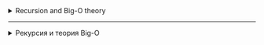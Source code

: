 <details>
<summary>Recursion and Big-O theory</summary>
<details>
<summary>Recursion</summary>

## Recursion

## Introduction to Recursion

Recursion in programming is when a function calls itself to solve a subtask. Recursion is often used
to solve problems that can be broken down into smaller, similar tasks.

### Definition of recursion

A recursive function is a function that calls itself with a new set of parameters to solve a problem.

### Examples of recursive functions

- Factorial of the number: \(n! = n\cdot (n-1)! \)
- Fast exponentiation: \(a^n = a\cdot a^{(n-1)} \)
- Calculation of Fibonacci numbers: \(F(n) = F(n-1) + F(n-2) \)

### The main components of a recursive function

1. **Base case**: the condition under which the recursion stops. Without a base case, the function will call itself
   infinitely.
2. **Recursive case**: calling a function itself with a new set of parameters.

### The importance of preventing infinite recursion

Infinite recursion can lead to stack overflow and program crash. To avoid this, it is important
always have a base case and make sure that every recursive call brings us closer to it.

## Examples of recursive tasks

Recursion can be used to solve a variety of programming problems. Let's look at some
classic examples.

### Factorial of a number

The factorial of the number `n`, denoted as `n!`, is the product of all positive integers from `1` to `n`.

```java
    int factorial(int n){
        if(n<=1){
        return 1; // base case
        }
        return n*factorial(n-1); // recursive case
        }
```

The `factorial` function calls itself with the parameter reduced by one until it reaches the base case.

### Fibonacci Numbers

Fibonacci numbers are a sequence of numbers in which each number is the sum of the previous two.

```java
int fibonacci(int n){
        if(n<=1){
        return n; // base cases
        }
        return fibonacci(n-1)+fibonacci(n-2); // recursive case
        }
```

The `fibonacci` function calls itself twice with the parameters `n - 1` and `n - 2` until it reaches the base cases.

### Depth-first search in a graph or tree

Recursion is also often used to traverse data structures such as graphs and trees.

<details style="margin-left: 20px;">
<summary>Code example:</summary>

```java
package algorithms.lesson10trees;


import java.util.*;

// example of a binary tree with recursive traversal in depth
public class BinaryTree {
    public static void main(String[] params) {
        Tree root =
                new Tree(20,
                        new Tree(7,
                                new Tree(4, null, new Tree(6)), new Tree(9)),
                        new Tree(35,
                                new Tree(31, new Tree(28), null),
                                new Tree(40, new Tree(38), new Tree(52))));

        System.out.println("Sum of the tree: " + Tree.sumWide(root));
        //System.out.println(root.sumRecursive(root));

        Set<Integer> treeSet = new TreeSet<>();
        Map<Integer, Integer> treeMap = new TreeMap<>();
    }

    static class Tree {
        int value;
        Tree left;
        Tree right;

        public Tree(int value, Tree left, Tree right) {
            this.value = value;
            this.left = left;
            this.right = right;
        }

        public Tree(int value) {
            this.value = value;
        }

        // example of a binary tree with recursive traversal in depth
        public int sumRecursive(Tree root) {
            int summ = root.value;

            System.out.println(root.value);

            if (root.left != null) {
                summ += sumRecursive(root.left);
            }

            if (root.right != null) {
                summ += sumRecursive(root.right);
            }
            return summ;
        }

        // example of a binary tree with iterative traversal in depth
        public static int sumDeep(Tree root) {
            Stack<Tree> stack = new Stack<>();
            stack.push(root);

            int summ = 0;

            while (!stack.isEmpty()) {
                Tree node = stack.pop();

                System.out.println(node.value);

                summ = summ + node.value;

                if (node.right != null) {
                    stack.push(node.right);
                }

                if (node.left != null) {
                    stack.push(node.left);
                }
            }
            return summ;
        }

        // example of a binary tree with iterative breadth traversal
        public static int sumWide(Tree root) {
            Queue<Tree> queue = new LinkedList<>();
            queue.add(root);

            int summ = 0;

            while (!queue.isEmpty()) {
                Tree node = queue.remove();

                System.out.println(node.value);

                summ = summ + node.value;

                if (node.left != null) {
                    queue.add(node.left);
                }

                if (node.right != null) {
                    queue.add(node.right);
                }
            }
            return summ;
        }
    }
}
```

</details>

## Advantages and disadvantages of recursion

Recursion is a powerful tool in programming, but like any tool, it has its advantages and disadvantages.

### Advantages of recursion

1. **Clarity and Purity of Code**: Recursive solutions are often more straightforward and easier to understand,
   especially
   when the task is naturally divided into subtasks.
2. **Simplification of Complex Tasks**: Some tasks are difficult to solve iteratively, but they become much more
   manageable
   when using recursion.
3. **Power and Flexibility**: Recursion allows you to solve complex tasks, such as traversing trees and graphs, with a
   minimum
   amount of code.

### Disadvantages of recursion

1. **Memory Consumption**: Each recursive call requires additional space in the call stack, which can
   lead to stack overflow with a large recursion depth.
2. **Time-consuming**: Recursive calls may be less efficient compared to iterative solutions due to
   additional costs for calling the function and returning from it.
3. **Debugging Complexity**: Recursive code can be harder to debug and understand, especially for those who are not used
   to
   this style of programming.

As with any programming tool, it is important to understand when recursion is the best choice and when
iterative methods should be preferred.

## Optimization of recursive functions

Even when recursion provides a clean and elegant solution, it is important to take into account its resource consumption
and work on
optimization to prevent unnecessary execution time and memory costs.

### Memoization

Memoization is a technique for storing the results of previous function calls to prevent them from being recalculated.

```java
int fibonacci(int n,int[]memo){
        if(n<=1)return n; // base cases
        if(memo[n]!=-1)return memo[n]; // return the saved result, if there is one
        memo[n]=fibonacci(n-1,memo)+fibonacci(n-2,memo); // saving the result before returning
        return memo[n];
        }
```

Initialize the `memo` array with -1 values and pass it to the function. The results of each calculation will be saved
and
reused, which will significantly reduce the execution time.

### Tail recursion

Tail recursion occurs when a recursive call is the last operation in a function. Some compilers and
interpreters optimize tail recursion, reducing stack usage.

#CODE
int factorial(int n, int accumulator = 1) {
if (n <= 1) return accumulator;
return factorial(n - 1, n * accumulator); // tail recursive call
}
#CODE

In this example, the calculation state is stored in the accumulator, and there is no need to save the previous states of
the function
on the stack.

### Performance evaluation

After making optimizations, it is important to evaluate the performance of a recursive function by comparing it with
iterative analogues and
making sure that it meets the performance requirements of your application.

Optimizing recursive functions requires understanding how they work and how they interact with the system. Proper
application of these techniques can lead to more efficient and faster code.

<details style="margin-left: 20px;">
<summary>Code example:</summary>

```java
public class PerformanceComparison {

    public static void main(String[] args) {
        int number = 100; // Select a number to calculate the factorial. Be careful with large numbers, as this can lead to stack overflow in a recursive method.

        // Time measurement for an iterative method
        long startTime = System.nanoTime();
        long iterativeResult = factorialIterative(number);
        long endTime = System.nanoTime();
        long durationIterative = endTime - startTime;

        System.out.println("Iterative method: " + iterativeResult + ", Execution time: " + durationIterative + " nanoseconds");

        // Time measurement for the recursive method
        startTime = System.nanoTime();
        long recursiveResult = factorialRecursive(number);
        endTime = System.nanoTime();
        long durationRecursive = endTime - startTime;

        System.out.println("Recursive method: " + recursiveResult + ", Execution time: " + durationRecursive + " nanoseconds");
    }

    public static long factorialRecursive(int n) {
        if (n <= 1) return 1;
        return n * factorialRecursive(n - 1);
    }

    public static long factorialIterative(int n) {
        long result = 1;
        for (int i = 1; i <= n; i++) {
            result *= i;
        }
        return result;
    }
}
```

</details>

## Applying recursion

Recursion is widely used in programming and can be very effective for certain types of tasks.

### Search and crawl algorithms

- **Binary search**: Recursively dividing an array in half until the desired element is found.
- **Tree Traversal**: Using Depth-First Search (DFS) for trees and graphs.

### Sorting algorithms

- **Quick Sort**: Recursive division of an array and its sorting.
- **Merge sort**: Recursive array division, sorting and subsequent merging.

### Mathematical problems

- **Calculating the factorial**: `n! = n *(n-1)!`
- **Fibonacci numbers**: `F(n) = F(n-1) + F(n-2)`

### Working with data structures

- Recursive traversal of trees and graphs.
- Algorithms on graphs, for example, shortest path search.

### Algorithms of division and conquest

- Quick sort and merge sort are prime examples.

### Recursion in graphical interfaces

- Creation of fractals and other visual effects.

### In compiler programming

- Recursive descent in parsing.

### Games and puzzle solving

- Algorithms for the Tower of Hanoi and other puzzles.
- Algorithms for games with recursive logic.

## Advantages and disadvantages of recursion

### Advantages:

1. **Simplicity and purity of code**: Recursive solutions are often more concise and understandable.
2. **Direct mapping of mathematical definitions**: Many mathematical formulas are naturally expressed by
   recursion.

### Disadvantages:

1. **Efficiency**: Recursive calls may be less efficient and waste more resources, especially if
   there is no tail recursion optimization.
2. **Stack Limitation**: Deep recursive calls can lead to stack overflow.

### Conclusion

Recursion is a powerful tool, but it is important to understand its limitations and be able to determine when it is
better to use iterative
methods. In some cases, a combination of recursion and memoization can offer an optimal solution while maintaining the
simplicity
of the recursive approach and improving performance.
</details>

<details>
<summary>Time Complexity and "Big O" Notation</summary>

# Time Complexity and "Big O" Notation

## Definition

**Big O (O-notation)** is a mathematical notation used in computer science to describe a top—down constraint on
the time complexity of an algorithm as a function of the size of the input data. It gives an upper bound on the
execution time,
showing the worst case of the algorithm execution.

Examples

- 'O(1)`: Execution time is constant. Example: accessing an array element by index.
- `O(log n)`: The execution time grows logarithmically with respect to the size of the input data. Example: binary
  search.
- `O(n)`: Execution time grows linearly with increasing input data size. Example: linear search.
- `O(n log n)': Execution time grows linearly logarithmically. Example: merge sorting.
- `O(n^2)`: Execution time grows quadratically. Example: bubble sorting.
- `O(2^n)`: Execution time grows exponentially. Example: recursive calculation of Fibonacci numbers.

## Why Is It Necessary

Understanding the time complexity of algorithms allows programmers to make informed choices about algorithms and
data structures, which in turn affects the performance and efficiency of programs.

## Recursion and Big O

In the case of recursive algorithms, a Large O can help to understand how the execution time will change with an
increase in the size
of the input data and the depth of recursion. Recursive algorithms can have high time complexity due to multiple
function calls and the use of additional memory in the call stack.

## Important Points

The Big O describes the worst case: It is important to understand that the Big O gives an estimate of the worst case of
execution, not
the average or best.
Constants and Smaller Terms are Ignored: In the Big O, constants and smaller terms are ignored.
For example, `O(2n + 5)`
is simplified to `O(n)'.
Conclusion
Big O is a critical tool for evaluating the effectiveness of algorithms. Understanding the time complexity
of the algorithm helps programmers make informed decisions when choosing algorithms and data structures, which, in
turn, can significantly affect the performance of the program.

## Mathematical complexity

- Constant complexity `O(1)`
  This means that the execution time of the algorithm does not depend on the size of the input data. No matter how much
  whether the input data is large or small, the algorithm will be executed in the same amount of time. An example is
  access to an array element by index.

- Linear complexity `O(n)`
  The execution time of the algorithm is proportional to the size of the input data. For example, if we have an array of
  n elements, and
  we want to go through all the elements and do something with them, the execution time will be proportional to n.
  Example: search
  an element in an unsorted array.

- Power complexity `O(n^k)`, where 'k` is a constant
  The execution time of the algorithm is proportional to the size of the input data raised to the power of `k`. This is
  slower than
  linear complexity, and is common in algorithms with nested loops. Example: bubble sorting has
  complexity O(n^2).

- Logarithmic complexity `O(log(n))`
  The execution time of the algorithm is proportional to the logarithm of the size of the input data. This means that if
  the input data is increased by k times, the execution time will increase only by a constant. Example: binary search in
  a sorted
  array.

- Factorial complexity `O(n!)`
  The algorithm execution time increases factorially with increasing input data size. This is one of the slowest forms
  the execution time increases, and such algorithms become impractical even with relatively small values of n.
  Example: solving the traveling salesman problem by a complete search of all possible routes.

Each of these types of complexity describes how the algorithm execution time varies depending on the size of the input
data, and helps developers understand which algorithm is best suited for solving a specific task.

![img.png](img.png)
</details>
</details>

_____________

<details>
<summary>Рекурсия и теория Big-O</summary>
<details>
<summary>Рекурсия</summary>

## Рекурсия

## Введение в рекурсию

Рекурсия в программировании — это когда функция вызывает сама себя для решения подзадачи. Рекурсия часто используется
для решения задач, которые можно разбить на более мелкие, однотипные задачи.

### Определение рекурсии

Рекурсивная функция — это функция, которая для решения задачи вызывает сама себя с новым набором параметров.

### Примеры рекурсивных функций

- Факториал числа:  `n! = n * (n-1)! `
- Быстрое возведение в степень: `a^n = a * a^{(n-1)} `
- Вычисление чисел Фибоначчи: `F(n) = F(n-1) + F(n-2)`

### Основные компоненты рекурсивной функции

1. **Базовый случай**: условие, при котором рекурсия остановится. Без базового случая функция будет вызывать сама себя
   бесконечно.
2. **Рекурсивный случай**: вызов функции самой себя с новым набором параметров.

### Важность предотвращения бесконечной рекурсии

Бесконечная рекурсия может привести к переполнению стека и аварийному завершению программы. Чтобы избежать этого, важно
всегда иметь базовый случай и убедиться, что каждый рекурсивный вызов приближает нас к нему.

## Примеры рекурсивных задач

Рекурсия может быть использована для решения разнообразных задач в программировании. Давайте рассмотрим несколько
классических примеров.

### Факториал числа

Факториал числа  `n` , обозначаемый как `n!`, — это произведение всех положительных целых чисел от `1` до `n`.

```java
    int factorial(int n){
        if(n<=1){
        return 1; // базовый случай
        }
        return n*factorial(n-1); // рекурсивный случай
        }
```

Функция `factorial` вызывает сама себя с уменьшенным на единицу параметром, пока не достигнет базового случая.

### Числа Фибоначчи

Числа Фибоначчи — это последовательность чисел, в которой каждое число является суммой двух предыдущих.

```java
int fibonacci(int n){
        if(n<=1){
        return n; // базовые случаи
        }
        return fibonacci(n-1)+fibonacci(n-2); // рекурсивный случай
        }
```

Функция `fibonacci` вызывает сама себя дважды с параметрами  `n - 1` и `n - 2` , пока не достигнет базовых случаев.

### Поиск в глубину в графе или дереве

Рекурсия также часто используется для обхода структур данных, таких как графы и деревья.

<details style="margin-left: 20px;">
<summary>Пример кода:</summary>

```java
package algorithms.lesson10trees;


import java.util.*;

// пример бинарного дерева с рекурсивным обходом в глубину
public class BinaryTree {
    public static void main(String[] params) {
        Tree root =
                new Tree(20,
                        new Tree(7,
                                new Tree(4, null, new Tree(6)), new Tree(9)),
                        new Tree(35,
                                new Tree(31, new Tree(28), null),
                                new Tree(40, new Tree(38), new Tree(52))));

        System.out.println("Сумма дерева: " + Tree.sumWide(root));
        //System.out.println(root.sumRecursive(root));

        Set<Integer> treeSet = new TreeSet<>();
        Map<Integer, Integer> treeMap = new TreeMap<>();
    }

    static class Tree {
        int value;
        Tree left;
        Tree right;

        public Tree(int value, Tree left, Tree right) {
            this.value = value;
            this.left = left;
            this.right = right;
        }

        public Tree(int value) {
            this.value = value;
        }

        // пример бинарного дерева с рекурсивным обходом в глубину
        public int sumRecursive(Tree root) {
            int summ = root.value;

            System.out.println(root.value);

            if (root.left != null) {
                summ += sumRecursive(root.left);
            }

            if (root.right != null) {
                summ += sumRecursive(root.right);
            }
            return summ;
        }

        // пример бинарного дерева с итеративным обходом в глубину
        public static int sumDeep(Tree root) {
            Stack<Tree> stack = new Stack<>();
            stack.push(root);

            int summ = 0;

            while (!stack.isEmpty()) {
                Tree node = stack.pop();

                System.out.println(node.value);

                summ = summ + node.value;

                if (node.right != null) {
                    stack.push(node.right);
                }

                if (node.left != null) {
                    stack.push(node.left);
                }
            }
            return summ;
        }

        // пример бинарного дерева с итеративным обходом в ширину
        public static int sumWide(Tree root) {
            Queue<Tree> queue = new LinkedList<>();
            queue.add(root);

            int summ = 0;

            while (!queue.isEmpty()) {
                Tree node = queue.remove();

                System.out.println(node.value);

                summ = summ + node.value;

                if (node.left != null) {
                    queue.add(node.left);
                }

                if (node.right != null) {
                    queue.add(node.right);
                }
            }
            return summ;
        }
    }
}
```

</details>

## Преимущества и недостатки рекурсии

Рекурсия — мощный инструмент в программировании, но, как и любой инструмент, он имеет свои преимущества и недостатки.

### Преимущества рекурсии

1. **Понятность и Чистота Кода**: Рекурсивные решения часто бывают более прямолинейными и легче для понимания, особенно
   когда задача естественным образом разделяется на подзадачи.
2. **Упрощение Сложных Задач**: Некоторые задачи сложно решить итеративно, но они становятся гораздо более управляемыми
   при использовании рекурсии.
3. **Мощь и Гибкость**: Рекурсия позволяет решать сложные задачи, такие как обход деревьев и графов, с минимальным
   объемом кода.

### Недостатки рекурсии

1. **Потребление Памяти**: Каждый рекурсивный вызов требует дополнительного пространства в стеке вызовов, что может
   привести к переполнению стека при большой глубине рекурсии.
2. **Временные Затраты**: Рекурсивные вызовы могут быть менее эффективными по сравнению с итеративными решениями из-за
   дополнительных затрат на вызов функции и возврат из нее.
3. **Сложность Отладки**: Рекурсивный код может быть сложнее отлаживать и понимать, особенно для тех, кто не привык к
   такому стилю программирования.

Как и в случае с любым инструментом в программировании, важно понимать, когда рекурсия является лучшим выбором, и когда
стоит отдать предпочтение итеративным методам.

## Оптимизация рекурсивных функций

Даже когда рекурсия предоставляет чистое и элегантное решение, важно учитывать ее потребление ресурсов и работать над
оптимизацией для предотвращения излишних затрат на время выполнения и память.

### Мемоизация

Мемоизация — это техника хранения результатов предыдущих вызовов функции для предотвращения их повторного вычисления.

```java
int fibonacci(int n,int[]memo){
        if(n<=1)return n; // базовые случаи
        if(memo[n]!=-1)return memo[n]; // возвращаем сохраненный результат, если он есть
        memo[n]=fibonacci(n-1,memo)+fibonacci(n-2,memo); // сохраняем результат перед возвратом
        return memo[n];
        }
```

Инициализируйте массив `memo` значениями -1 и передайте его в функцию. Результаты каждого вычисления будут сохранены и
повторно использованы, что существенно сократит время выполнения.

### Хвостовая рекурсия

Хвостовая рекурсия происходит, когда рекурсивный вызов является последней операцией в функции. Некоторые компиляторы и
интерпретаторы оптимизируют хвостовую рекурсию, сокращая использование стека.

```java
int factorial(int n,int accumulator=1){
        if(n<=1)return accumulator;
        return factorial(n-1,n*accumulator); // хвостовой рекурсивный вызов
        }

```

В этом примере состояние вычисления хранится в аккумуляторе, и нет необходимости сохранять предыдущие состояния функции
на стеке.

### Оценка производительности

После внесения оптимизаций важно оценить производительность рекурсивной функции, сравнив ее с итеративными аналогами и
убедившись, что она соответствует требованиям к производительности вашего приложения.

Оптимизация рекурсивных функций требует понимания их работы и того, как они взаимодействуют с системой. Правильное
применение этих техник может привести к более эффективному и быстрому коду.

<details style="margin-left: 20px;">
<summary>Пример кода:</summary>

```java
public class PerformanceComparison {

    public static void main(String[] args) {
        int number = 100; // Выберите число для вычисления факториала. Будьте осторожны с большими числами, так как это может привести к переполнению стека в рекурсивном методе.

        // Измерение времени для итеративного метода
        long startTime = System.nanoTime();
        long iterativeResult = factorialIterative(number);
        long endTime = System.nanoTime();
        long durationIterative = endTime - startTime;

        System.out.println("Итеративный метод: " + iterativeResult + ", Время выполнения: " + durationIterative + " наносекунд");

        // Измерение времени для рекурсивного метода
        startTime = System.nanoTime();
        long recursiveResult = factorialRecursive(number);
        endTime = System.nanoTime();
        long durationRecursive = endTime - startTime;

        System.out.println("Рекурсивный метод: " + recursiveResult + ", Время выполнения: " + durationRecursive + " наносекунд");
    }

    public static long factorialRecursive(int n) {
        if (n <= 1) return 1;
        return n * factorialRecursive(n - 1);
    }

    public static long factorialIterative(int n) {
        long result = 1;
        for (int i = 1; i <= n; i++) {
            result *= i;
        }
        return result;
    }
}
```

</details>

## Применение рекурсии

Рекурсия широко используется в программировании и может быть очень эффективной для определенных типов задач.

### Алгоритмы поиска и обхода

- **Бинарный поиск**: Рекурсивное деление массива пополам до нахождения искомого элемента.
- **Обход дерева**: Применение обхода в глубину (Depth-First Search, DFS) для деревьев и графов.

### Алгоритмы сортировки

- **Быстрая сортировка**: Рекурсивное деление массива и его сортировка.
- **Сортировка слиянием**: Рекурсивное деление массива, сортировка и последующее слияние.

### Математические задачи

- **Вычисление факториала**: `n! = n * (n-1)!`
- **Числа Фибоначчи**: `F(n) = F(n-1) + F(n-2)`

### Работа со структурами данных

- Рекурсивный обход деревьев и графов.
- Алгоритмы на графах, например, поиск кратчайшего пути.

### Алгоритмы разделения и завоевания

- Быстрая сортировка и сортировка слиянием – яркие примеры.

### Рекурсия в графических интерфейсах

- Создание фракталов и других визуальных эффектов.

### В программировании компиляторов

- Рекурсивный спуск при синтаксическом анализе.

### Игры и решение головоломок

- Алгоритмы для Ханойской башни и других головоломок.
- Алгоритмы для игр с рекурсивной логикой.

## Преимущества и недостатки рекурсии

### Преимущества:

1. **Простота и чистота кода**: Рекурсивные решения часто более лаконичны и понятны.
2. **Прямое отображение математических определений**: Многие математические формулы естественно выражаются через
   рекурсию.

### Недостатки:

1. **Эффективность**: Рекурсивные вызовы могут быть менее эффективными и тратить больше ресурсов, особенно если
   отсутствует оптимизация хвостовой рекурсии.
2. **Ограничение стека**: Глубокие рекурсивные вызовы могут привести к переполнению стека.

### Заключение

Рекурсия – мощный инструмент, но важно понимать ее ограничения и уметь определять, когда лучше использовать итеративные
методы. В некоторых случаях комбинация рекурсии и мемоизации может предложить оптимальное решение, сохраняя простоту
рекурсивного подхода и повышая производительность.
</details>

<details>
<summary>Временная Сложность и Нотация "Большое О"</summary>

# Временная Сложность и Нотация "Большое О"

## Определение

**Большое О (O-нотация)** — это математическая нотация, используемая в информатике для описания ограничения сверху на
временную сложность алгоритма как функцию от размера входных данных. Она дает верхнюю границу времени выполнения,
показывая наихудший случай выполнения алгоритма.

Примеры

- `O(1)`: Время выполнения константно. Пример: доступ к элементу массива по индексу.
- `O(log n)`: Время выполнения растет логарифмически по отношению к размеру входных данных. Пример: бинарный поиск.
- `O(n)`: Время выполнения растет линейно с увеличением размера входных данных. Пример: линейный поиск.
- `O(n log n)`: Время выполнения растет линейно-логарифмически. Пример: сортировка слиянием.
- `O(n^2)`: Время выполнения растет квадратично. Пример: сортировка пузырьком.
- `O(2^n)`: Время выполнения растет экспоненциально. Пример: рекурсивное вычисление чисел Фибоначчи.

## Зачем Это Нужно

Понимание временной сложности алгоритмов позволяет программистам делать обоснованные выборы в отношении алгоритмов и
структур данных, что в свою очередь влияет на производительность и эффективность программ.

## Рекурсия и Большое О

В случае рекурсивных алгоритмов, Большое О может помочь понять, как изменится время выполнения с увеличением размера
входных данных и глубины рекурсии. Рекурсивные алгоритмы могут иметь высокую временную сложность из-за множественных
вызовов функций и использования дополнительной памяти в стеке вызовов.

## Важные Моменты

Большое О описывает наихудший случай: Важно понимать, что Большое О дает оценку наихудшего случая выполнения, а не
среднего или наилучшего.
Константы и Меньшие Слагаемые Игнорируются: В Большом О константы и меньшие слагаемые игнорируются.
Например, `O(2n + 5)`
упрощается до `O(n)`.
Заключение
Большое О является критически важным инструментом для оценки эффективности алгоритмов. Понимание временной сложности
алгоритма помогает программистам принимать обоснованные решения при выборе алгоритмов и структур данных, что, в свою
очередь, может значительно повлиять на производительность программы.

## Математическая сложность

- Константная сложность `O(1)`
  Это означает, что время выполнения алгоритма не зависит от размера входных данных. Независимо от того, насколько
  велики или малы входные данные, алгоритм будет выполняться за одинаковое количество времени. Примером может служить
  доступ к элементу массива по индексу.

- Линейная сложность `O(n)`
  Время выполнения алгоритма пропорционально размеру входных данных. Например, если у нас есть массив из n элементов, и
  мы хотим пройтись по всем элементам и что-то с ними сделать, время выполнения будет пропорционально n. Пример: поиск
  элемента в неотсортированном массиве.

- Степенная сложность `O(n^k)`, где `k` - константа
  Время выполнения алгоритма пропорционально размеру входных данных, возведенному в степень `k`. Это более медленно, чем
  линейная сложность, и часто встречается в алгоритмах с вложенными циклами. Пример: пузырьковая сортировка имеет
  сложность O(n^2).

- Логарифмическая сложность `O(log(n))`
  Время выполнения алгоритма пропорционально логарифму от размера входных данных. Это означает, что при увеличении
  входных данных в k раз, время выполнения увеличится только на константу. Пример: бинарный поиск в отсортированном
  массиве.

- Факториальная сложность `O(n!)`
  Время выполнения алгоритма растет факториально с увеличением размера входных данных. Это одна из самых медленных форм
  роста времени выполнения, и такие алгоритмы становятся непрактичными даже при относительно небольших значениях n.
  Пример: решение задачи коммивояжера методом полного перебора всех возможных маршрутов.

Каждый из этих типов сложности описывает, как время выполнения алгоритма изменяется в зависимости от размера входных
данных, и помогает разработчикам понять, какой алгоритм лучше всего подходит для решения конкретной задачи.

![img.png](img.png)
</details>
</details>